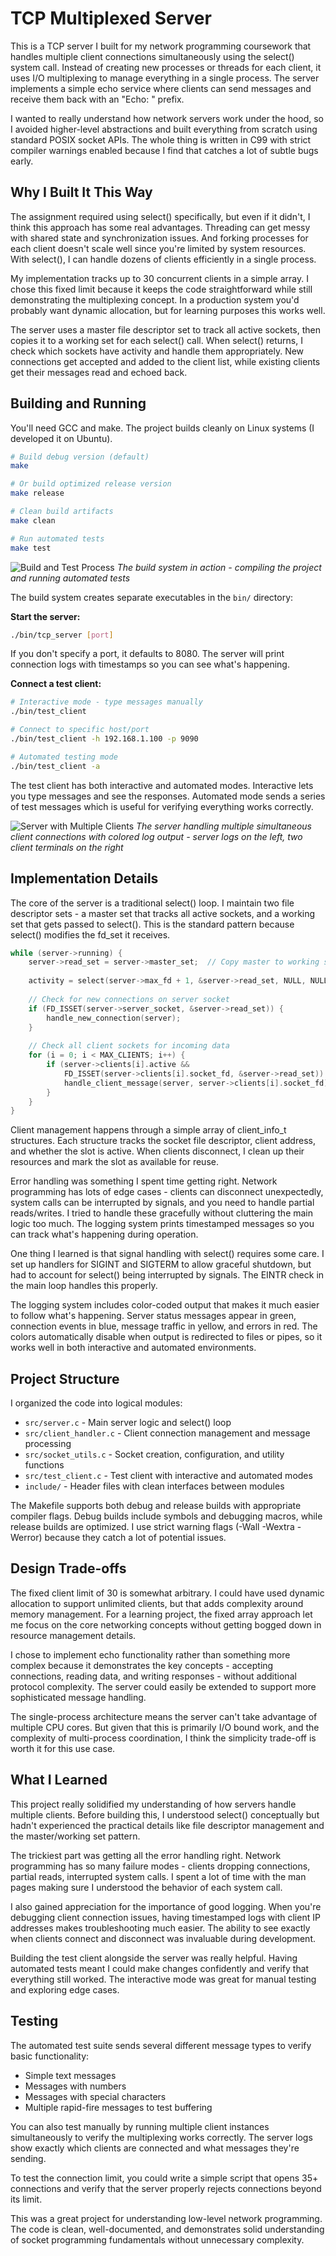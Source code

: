 # TCP Multiplexed Server

This is a TCP server I built for my network programming coursework that handles multiple client connections simultaneously using the select() system call. Instead of creating new processes or threads for each client, it uses I/O multiplexing to manage everything in a single process. The server implements a simple echo service where clients can send messages and receive them back with an "Echo: " prefix.

I wanted to really understand how network servers work under the hood, so I avoided higher-level abstractions and built everything from scratch using standard POSIX socket APIs. The whole thing is written in C99 with strict compiler warnings enabled because I find that catches a lot of subtle bugs early.

## Why I Built It This Way

The assignment required using select() specifically, but even if it didn't, I think this approach has some real advantages. Threading can get messy with shared state and synchronization issues. And forking processes for each client doesn't scale well since you're limited by system resources. With select(), I can handle dozens of clients efficiently in a single process.

My implementation tracks up to 30 concurrent clients in a simple array. I chose this fixed limit because it keeps the code straightforward while still demonstrating the multiplexing concept. In a production system you'd probably want dynamic allocation, but for learning purposes this works well.

The server uses a master file descriptor set to track all active sockets, then copies it to a working set for each select() call. When select() returns, I check which sockets have activity and handle them appropriately. New connections get accepted and added to the client list, while existing clients get their messages read and echoed back.

## Building and Running

You'll need GCC and make. The project builds cleanly on Linux systems (I developed it on Ubuntu).

```bash
# Build debug version (default)
make

# Or build optimized release version  
make release

# Clean build artifacts
make clean

# Run automated tests
make test
```

![Build and Test Process](images/starting_server.png)
*The build system in action - compiling the project and running automated tests*

The build system creates separate executables in the `bin/` directory:

**Start the server:**
```bash
./bin/tcp_server [port]
```

If you don't specify a port, it defaults to 8080. The server will print connection logs with timestamps so you can see what's happening.

**Connect a test client:**
```bash
# Interactive mode - type messages manually
./bin/test_client

# Connect to specific host/port
./bin/test_client -h 192.168.1.100 -p 9090

# Automated testing mode
./bin/test_client -a
```

The test client has both interactive and automated modes. Interactive lets you type messages and see the responses. Automated mode sends a series of test messages which is useful for verifying everything works correctly.

![Server with Multiple Clients](images/1server2clients.png)
*The server handling multiple simultaneous client connections with colored log output - server logs on the left, two client terminals on the right*

## Implementation Details

The core of the server is a traditional select() loop. I maintain two file descriptor sets - a master set that tracks all active sockets, and a working set that gets passed to select(). This is the standard pattern because select() modifies the fd_set it receives.

```c
while (server->running) {
    server->read_set = server->master_set;  // Copy master to working set
    
    activity = select(server->max_fd + 1, &server->read_set, NULL, NULL, NULL);
    
    // Check for new connections on server socket
    if (FD_ISSET(server->server_socket, &server->read_set)) {
        handle_new_connection(server);
    }
    
    // Check all client sockets for incoming data
    for (i = 0; i < MAX_CLIENTS; i++) {
        if (server->clients[i].active && 
            FD_ISSET(server->clients[i].socket_fd, &server->read_set)) {
            handle_client_message(server, server->clients[i].socket_fd);
        }
    }
}
```

Client management happens through a simple array of client_info_t structures. Each structure tracks the socket file descriptor, client address, and whether the slot is active. When clients disconnect, I clean up their resources and mark the slot as available for reuse.

Error handling was something I spent time getting right. Network programming has lots of edge cases - clients can disconnect unexpectedly, system calls can be interrupted by signals, and you need to handle partial reads/writes. I tried to handle these gracefully without cluttering the main logic too much. The logging system prints timestamped messages so you can track what's happening during operation.

One thing I learned is that signal handling with select() requires some care. I set up handlers for SIGINT and SIGTERM to allow graceful shutdown, but had to account for select() being interrupted by signals. The EINTR check in the main loop handles this properly.

The logging system includes color-coded output that makes it much easier to follow what's happening. Server status messages appear in green, connection events in blue, message traffic in yellow, and errors in red. The colors automatically disable when output is redirected to files or pipes, so it works well in both interactive and automated environments.

## Project Structure

I organized the code into logical modules:

- `src/server.c` - Main server logic and select() loop
- `src/client_handler.c` - Client connection management and message processing  
- `src/socket_utils.c` - Socket creation, configuration, and utility functions
- `src/test_client.c` - Test client with interactive and automated modes
- `include/` - Header files with clean interfaces between modules

The Makefile supports both debug and release builds with appropriate compiler flags. Debug builds include symbols and debugging macros, while release builds are optimized. I use strict warning flags (-Wall -Wextra -Werror) because they catch a lot of potential issues.

## Design Trade-offs

The fixed client limit of 30 is somewhat arbitrary. I could have used dynamic allocation to support unlimited clients, but that adds complexity around memory management. For a learning project, the fixed array approach let me focus on the core networking concepts without getting bogged down in resource management details.

I chose to implement echo functionality rather than something more complex because it demonstrates the key concepts - accepting connections, reading data, and writing responses - without additional protocol complexity. The server could easily be extended to support more sophisticated message handling.

The single-process architecture means the server can't take advantage of multiple CPU cores. But given that this is primarily I/O bound work, and the complexity of multi-process coordination, I think the simplicity trade-off is worth it for this use case.

## What I Learned

This project really solidified my understanding of how servers handle multiple clients. Before building this, I understood select() conceptually but hadn't experienced the practical details like file descriptor management and the master/working set pattern.

The trickiest part was getting all the error handling right. Network programming has so many failure modes - clients dropping connections, partial reads, interrupted system calls. I spent a lot of time with the man pages making sure I understood the behavior of each system call.

I also gained appreciation for the importance of good logging. When you're debugging client connection issues, having timestamped logs with client IP addresses makes troubleshooting much easier. The ability to see exactly when clients connect and disconnect was invaluable during development.

Building the test client alongside the server was really helpful. Having automated tests meant I could make changes confidently and verify that everything still worked. The interactive mode was great for manual testing and exploring edge cases.

## Testing

The automated test suite sends several different message types to verify basic functionality:

- Simple text messages
- Messages with numbers  
- Messages with special characters
- Multiple rapid-fire messages to test buffering

You can also test manually by running multiple client instances simultaneously to verify the multiplexing works correctly. The server logs show exactly which clients are connected and what messages they're sending.

To test the connection limit, you could write a simple script that opens 35+ connections and verify that the server properly rejects connections beyond its limit.

This was a great project for understanding low-level network programming. The code is clean, well-documented, and demonstrates solid understanding of socket programming fundamentals without unnecessary complexity.